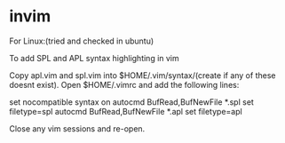 invim
=====
For Linux:(tried and checked in ubuntu)

To add SPL and APL syntax highlighting in vim

Copy apl.vim and spl.vim into $HOME/.vim/syntax/(create if any of these doesnt exist).
Open $HOME/.vimrc and add the following lines:

set nocompatible
syntax on
autocmd BufRead,BufNewFile *.spl set filetype=spl
autocmd BufRead,BufNewFile *.apl set filetype=apl

Close any vim sessions and re-open.
